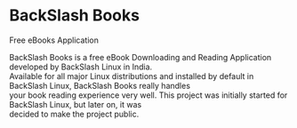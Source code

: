 # BackSlash Books

Free eBooks Application

<p class="center">BackSlash Books is a free eBook Downloading and Reading Application developed by BackSlash Linux in India. <br>Available for all major Linux distributions and installed by default in BackSlash Linux, BackSlash Books really handles
                <br> your book reading experience very well. This project was initially started for BackSlash Linux, but later on, it was
                <br>decided to make the project public.</p>
